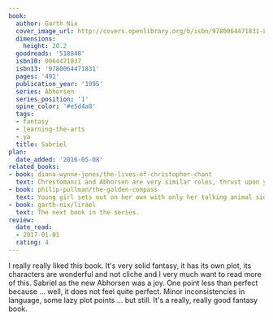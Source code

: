 ```yaml
---
book:
  author: Garth Nix
  cover_image_url: http://covers.openlibrary.org/b/isbn/9780064471831-L.jpg
  dimensions:
    height: 20.2
  goodreads: '518848'
  isbn10: 0064471837
  isbn13: '9780064471831'
  pages: '491'
  publication_year: '1995'
  series: Abhorsen
  series_position: '1'
  spine_color: '#e5d4a8'
  tags:
  - fantasy
  - learning-the-arts
  - ya
  title: Sabriel
plan:
  date_added: '2016-05-08'
related_books:
- book: diana-wynne-jones/the-lives-of-christopher-chant
  text: Chrestomanci and Abhorsen are very similar roles, thrust upon young children.
- book: philip-pullman/the-golden-compass
  text: Young girl sets out on her own with only her talking animal sidekick to combat forces of evil.
- book: garth-nix/lirael
  text: The next book in the series.
review:
  date_read:
  - 2017-01-01
  rating: 4
---
```


I really really liked this book. It's very solid fantasy, it has its own plot, its characters are wonderful and not
cliche and I very much want to read more of this. Sabriel as the new Abhorsen was a joy. One point less than perfect
because … well, it does not feel quite perfect. Minor inconsistencies in language, some lazy plot points … but still.
It's a really, really good fantasy book.
